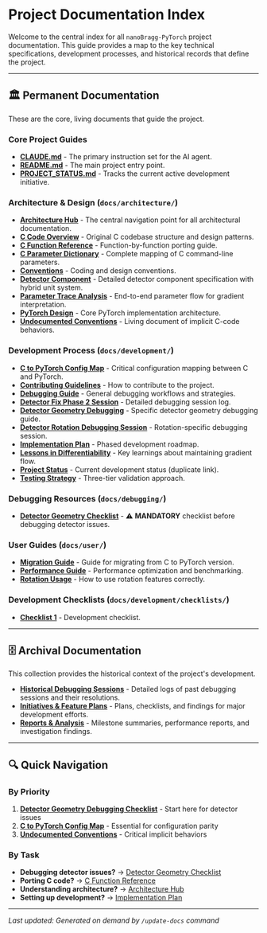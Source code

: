 # Project Documentation Index

Welcome to the central index for all `nanoBragg-PyTorch` project documentation. This guide provides a map to the key technical specifications, development processes, and historical records that define the project.

---

## 🏛️ Permanent Documentation

These are the core, living documents that guide the project.

### Core Project Guides
* **[CLAUDE.md](../CLAUDE.md)** - The primary instruction set for the AI agent.
* **[README.md](../README.md)** - The main project entry point.
* **[PROJECT_STATUS.md](../PROJECT_STATUS.md)** - Tracks the current active development initiative.

### Architecture & Design (`docs/architecture/`)
* **[Architecture Hub](./architecture/README.md)** - The central navigation point for all architectural documentation.
* **[C Code Overview](./architecture/c_code_overview.md)** - Original C codebase structure and design patterns.
* **[C Function Reference](./architecture/c_function_reference.md)** - Function-by-function porting guide.
* **[C Parameter Dictionary](./architecture/c_parameter_dictionary.md)** - Complete mapping of C command-line parameters.
* **[Conventions](./architecture/conventions.md)** - Coding and design conventions.
* **[Detector Component](./architecture/detector.md)** - Detailed detector component specification with hybrid unit system.
* **[Parameter Trace Analysis](./architecture/parameter_trace_analysis.md)** - End-to-end parameter flow for gradient interpretation.
* **[PyTorch Design](./architecture/pytorch_design.md)** - Core PyTorch implementation architecture.
* **[Undocumented Conventions](./architecture/undocumented_conventions.md)** - Living document of implicit C-code behaviors.

### Development Process (`docs/development/`)
* **[C to PyTorch Config Map](./development/c_to_pytorch_config_map.md)** - Critical configuration mapping between C and PyTorch.
* **[Contributing Guidelines](./development/CONTRIBUTING.md)** - How to contribute to the project.
* **[Debugging Guide](./development/debugging.md)** - General debugging workflows and strategies.
* **[Detector Fix Phase 2 Session](./development/detector_fix_phase2_session.md)** - Detailed debugging session log.
* **[Detector Geometry Debugging](./development/detector_geometry_debugging.md)** - Specific detector geometry debugging guide.
* **[Detector Rotation Debugging Session](./development/detector_rotation_debugging_session.md)** - Rotation-specific debugging session.
* **[Implementation Plan](./development/implementation_plan.md)** - Phased development roadmap.
* **[Lessons in Differentiability](./development/lessons_in_differentiability.md)** - Key learnings about maintaining gradient flow.
* **[Project Status](./development/PROJECT_STATUS.md)** - Current development status (duplicate link).
* **[Testing Strategy](./development/testing_strategy.md)** - Three-tier validation approach.

### Debugging Resources (`docs/debugging/`)
* **[Detector Geometry Checklist](./debugging/detector_geometry_checklist.md)** - ⚠️ **MANDATORY** checklist before debugging detector issues.

### User Guides (`docs/user/`)
* **[Migration Guide](./user/migration_guide.md)** - Guide for migrating from C to PyTorch version.
* **[Performance Guide](./user/performance.md)** - Performance optimization and benchmarking.
* **[Rotation Usage](./user/rotation_usage.md)** - How to use rotation features correctly.

### Development Checklists (`docs/development/checklists/`)
* **[Checklist 1](./development/checklists/checklist1.md)** - Development checklist.

---

## 🗄️ Archival Documentation

This collection provides the historical context of the project's development.

* **[Historical Debugging Sessions](../history/)** - Detailed logs of past debugging sessions and their resolutions.
* **[Initiatives & Feature Plans](../initiatives/)** - Plans, checklists, and findings for major development efforts.
* **[Reports & Analysis](../reports/)** - Milestone summaries, performance reports, and investigation findings.

---

## 🔍 Quick Navigation

### By Priority
1. **[Detector Geometry Debugging Checklist](./debugging/detector_geometry_checklist.md)** - Start here for detector issues
2. **[C to PyTorch Config Map](./development/c_to_pytorch_config_map.md)** - Essential for configuration parity
3. **[Undocumented Conventions](./architecture/undocumented_conventions.md)** - Critical implicit behaviors

### By Task
- **Debugging detector issues?** → [Detector Geometry Checklist](./debugging/detector_geometry_checklist.md)
- **Porting C code?** → [C Function Reference](./architecture/c_function_reference.md)
- **Understanding architecture?** → [Architecture Hub](./architecture/README.md)
- **Setting up development?** → [Implementation Plan](./development/implementation_plan.md)

---

*Last updated: Generated on demand by `/update-docs` command*